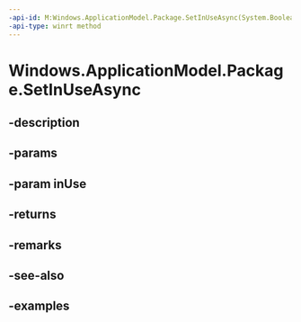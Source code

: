 ```yaml
---
-api-id: M:Windows.ApplicationModel.Package.SetInUseAsync(System.Boolean)
-api-type: winrt method
---
```


<!-- Method syntax.
public IAsyncOperation<bool> Package.SetInUseAsync(Boolean inUse)
-->

# Windows.ApplicationModel.Package.SetInUseAsync

## -description

## -params

## -param inUse

## -returns

## -remarks

## -see-also

## -examples


